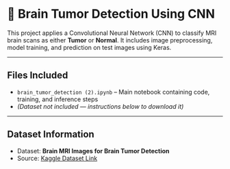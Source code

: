 # 🧠 Brain Tumor Detection Using CNN

This project applies a Convolutional Neural Network (CNN) to classify MRI brain scans as either **Tumor** or **Normal**. It includes image preprocessing, model training, and prediction on test images using Keras.

---

## Files Included

- `brain_tumor_detection (2).ipynb` – Main notebook containing code, training, and inference steps
- *(Dataset not included — instructions below to download it)*

---

## Dataset Information

- Dataset: **Brain MRI Images for Brain Tumor Detection**
- Source: [Kaggle Dataset Link](https://www.kaggle.com/datasets/navoneel/brain-mri-images-for-brain-tumor-detection)


